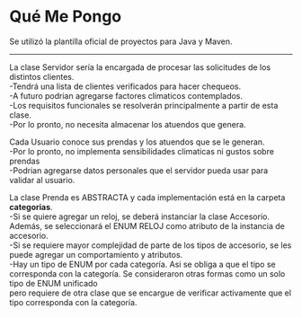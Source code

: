 # Qué Me Pongo

Se utilizó la plantilla oficial de proyectos para Java y Maven.

---

La clase Servidor sería la encargada de procesar las solicitudes de los distintos clientes.  
    -Tendrá una lista de clientes verificados para hacer chequeos.  
    -A futuro podrian agregarse factores climaticos contemplados.  
    -Los requisitos funcionales se resolverán principalmente a partir de esta clase.  
    -Por lo pronto, no necesita almacenar los atuendos que genera.  

Cada Usuario conoce sus prendas y los atuendos que se le generan.  
    -Por lo pronto, no implementa sensibilidades climaticas ni gustos sobre prendas  
    -Podrian agregarse datos personales que el servidor pueda usar para validar al usuario.  

La clase Prenda es ABSTRACTA y cada implementación está en la carpeta **categorias**.  
    -Si se quiere agregar un reloj, se deberá instanciar la clase Accesorio. Además,
    se seleccionará el ENUM RELOJ como atributo de la instancia de accesorio.  
    -Si se requiere mayor complejidad de parte de los tipos de accesorio, se les puede 
    agregar un comportamiento y atributos.  
    -Hay un tipo de ENUM por cada categoría. Asi se obliga a que el tipo se corresponda
    con la categoría. Se consideraron otras formas como un solo tipo de ENUM unificado  
    pero requiere de otra clase que se encargue de verificar activamente que el tipo
    corresponda con la categoría.
